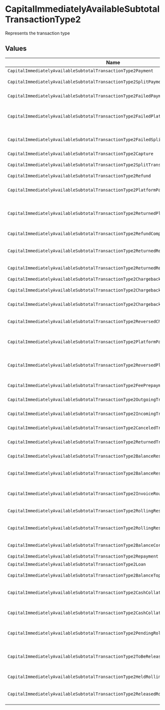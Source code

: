 # CapitalImmediatelyAvailableSubtotalTransactionType2

Represents the transaction type


## Values

| Name                                                                                   | Value                                                                                  |
| -------------------------------------------------------------------------------------- | -------------------------------------------------------------------------------------- |
| `CapitalImmediatelyAvailableSubtotalTransactionType2Payment`                           | payment                                                                                |
| `CapitalImmediatelyAvailableSubtotalTransactionType2SplitPayment`                      | split-payment                                                                          |
| `CapitalImmediatelyAvailableSubtotalTransactionType2FailedPayment`                     | failed-payment                                                                         |
| `CapitalImmediatelyAvailableSubtotalTransactionType2FailedPlatformSplitPayment`        | failed-platform-split-payment                                                          |
| `CapitalImmediatelyAvailableSubtotalTransactionType2FailedSplitPaymentCompensation`    | failed-split-payment-compensation                                                      |
| `CapitalImmediatelyAvailableSubtotalTransactionType2Capture`                           | capture                                                                                |
| `CapitalImmediatelyAvailableSubtotalTransactionType2SplitTransaction`                  | split-transaction                                                                      |
| `CapitalImmediatelyAvailableSubtotalTransactionType2Refund`                            | refund                                                                                 |
| `CapitalImmediatelyAvailableSubtotalTransactionType2PlatformPaymentRefund`             | platform-payment-refund                                                                |
| `CapitalImmediatelyAvailableSubtotalTransactionType2ReturnedPlatformPaymentRefund`     | returned-platform-payment-refund                                                       |
| `CapitalImmediatelyAvailableSubtotalTransactionType2RefundCompensation`                | refund-compensation                                                                    |
| `CapitalImmediatelyAvailableSubtotalTransactionType2ReturnedRefundCompensation`        | returned-refund-compensation                                                           |
| `CapitalImmediatelyAvailableSubtotalTransactionType2ReturnedRefund`                    | returned-refund                                                                        |
| `CapitalImmediatelyAvailableSubtotalTransactionType2Chargeback`                        | chargeback                                                                             |
| `CapitalImmediatelyAvailableSubtotalTransactionType2ChargebackReversal`                | chargeback-reversal                                                                    |
| `CapitalImmediatelyAvailableSubtotalTransactionType2ChargebackCompensation`            | chargeback-compensation                                                                |
| `CapitalImmediatelyAvailableSubtotalTransactionType2ReversedChargebackCompensation`    | reversed-chargeback-compensation                                                       |
| `CapitalImmediatelyAvailableSubtotalTransactionType2PlatformPaymentChargeback`         | platform-payment-chargeback                                                            |
| `CapitalImmediatelyAvailableSubtotalTransactionType2ReversedPlatformPaymentChargeback` | reversed-platform-payment-chargeback                                                   |
| `CapitalImmediatelyAvailableSubtotalTransactionType2FeePrepayment`                     | fee-prepayment                                                                         |
| `CapitalImmediatelyAvailableSubtotalTransactionType2OutgoingTransfer`                  | outgoing-transfer                                                                      |
| `CapitalImmediatelyAvailableSubtotalTransactionType2IncomingTransfer`                  | incoming-transfer                                                                      |
| `CapitalImmediatelyAvailableSubtotalTransactionType2CanceledTransfer`                  | canceled-transfer                                                                      |
| `CapitalImmediatelyAvailableSubtotalTransactionType2ReturnedTransfer`                  | returned-transfer                                                                      |
| `CapitalImmediatelyAvailableSubtotalTransactionType2BalanceReserve`                    | balance-reserve                                                                        |
| `CapitalImmediatelyAvailableSubtotalTransactionType2BalanceReserveReturn`              | balance-reserve-return                                                                 |
| `CapitalImmediatelyAvailableSubtotalTransactionType2InvoiceRoundingCompensation`       | invoice-rounding-compensation                                                          |
| `CapitalImmediatelyAvailableSubtotalTransactionType2RollingReserveHold`                | rolling-reserve-hold                                                                   |
| `CapitalImmediatelyAvailableSubtotalTransactionType2RollingReserveRelease`             | rolling-reserve-release                                                                |
| `CapitalImmediatelyAvailableSubtotalTransactionType2BalanceCorrection`                 | balance-correction                                                                     |
| `CapitalImmediatelyAvailableSubtotalTransactionType2Repayment`                         | repayment                                                                              |
| `CapitalImmediatelyAvailableSubtotalTransactionType2Loan`                              | loan                                                                                   |
| `CapitalImmediatelyAvailableSubtotalTransactionType2BalanceTopup`                      | balance-topup                                                                          |
| `CapitalImmediatelyAvailableSubtotalTransactionType2CashCollateralIssuance`            | cash-collateral-issuance';                                                             |
| `CapitalImmediatelyAvailableSubtotalTransactionType2CashCollateralRelease`             | cash-collateral-release                                                                |
| `CapitalImmediatelyAvailableSubtotalTransactionType2PendingRollingReserve`             | pending-rolling-reserve                                                                |
| `CapitalImmediatelyAvailableSubtotalTransactionType2ToBeReleasedRollingReserve`        | to-be-released-rolling-reserve                                                         |
| `CapitalImmediatelyAvailableSubtotalTransactionType2HeldRollingReserve`                | held-rolling-reserve                                                                   |
| `CapitalImmediatelyAvailableSubtotalTransactionType2ReleasedRollingReserve`            | released-rolling-reserve                                                               |